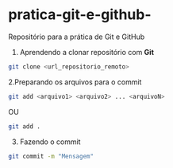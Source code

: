 # pratica-git-e-github-
Repositório para a prática de Git e GitHub

1. Aprendendo a clonar repositório com **Git**

```bash
git clone <url_repositorio_remoto>
```

2.Preparando os arquivos para o commit

```bash
git add <arquivo1> <arquivo2> ... <arquivoN>
```
OU
```bash
git add .
```

3. Fazendo o commit

```bash
git commit -m "Mensagem"

